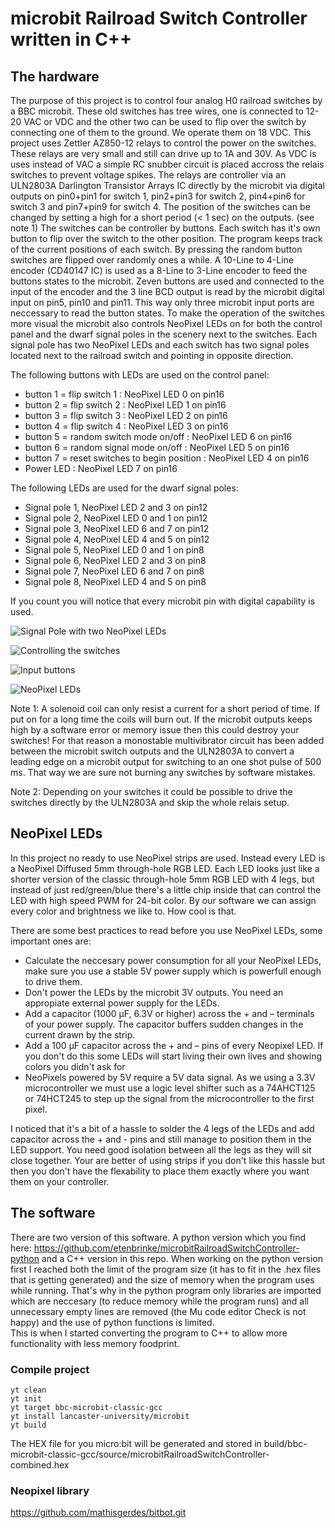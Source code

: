 # microbit Railroad Switch Controller written in C++

## The hardware

The purpose of this project is to control four analog H0 railroad switches by a BBC microbit. These old switches has tree wires, one is connected to 12-20 VAC or VDC and the other two can be used to flip over the switch by connecting one of them to the ground. We operate them on 18 VDC.
This project uses Zettler AZ850-12 relays to control the power on the switches. These relays are very small and still can drive up to 1A and 30V. As VDC is uses instead of VAC a simple RC snubber circuit is placed accross the relais switches to prevent voltage spikes.
The relays are controller via an ULN2803A Darlington Transistor Arrays IC directly by the microbit via digital outputs on pin0+pin1 for switch 1, pin2+pin3 for switch 2, pin4+pin6 for switch 3 and pin7+pin9 for switch 4. The position of the switches can be changed by setting a high for a short period (< 1 sec) on the outputs. (see note 1)
The switches can be controller by buttons. Each switch has it's own button to flip over the switch to the other position. The program keeps track of the current positions of each switch. By pressing the random button switches are flipped over randomly ones a while. 
A 10-Line to 4-Line encoder (CD40147 IC) is used as a 8-Line to 3-Line encoder to feed the buttons states to the microbit. Zeven buttons are used and connected to the input of the encoder and the 3 line BCD output is read by the microbit digital input on pin5, pin10 and pin11. This way only three microbit input ports are neccessary to read the button states. To make the operation of the switches more visual the microbit also controls NeoPixel LEDs on for both the control panel and the dwarf signal poles in the scenery next to the switches. Each signal pole has two NeoPixel LEDs and each switch has two signal poles located next to the railroad switch and pointing in opposite direction.

The following buttons with LEDs are used on the control panel:

* button 1 = flip switch 1 : NeoPixel LED 0 on pin16
* button 2 = flip switch 2 : NeoPixel LED 1 on pin16
* button 3 = flip switch 3 : NeoPixel LED 2 on pin16
* button 4 = flip switch 4 : NeoPixel LED 3 on pin16
* button 5 = random switch mode on/off : NeoPixel LED 6 on pin16
* button 6 = random signal mode on/off : NeoPixel LED 5 on pin16
* button 7 = reset switches to begin position : NeoPixel LED 4 on pin16
* Power LED : NeoPixel LED 7 on pin16

The following LEDs are used for the dwarf signal poles:

* Signal pole 1, NeoPixel LED 2 and 3 on pin12
* Signal pole 2, NeoPixel LED 0 and 1 on pin12
* Signal pole 3, NeoPixel LED 6 and 7 on pin12
* Signal pole 4, NeoPixel LED 4 and 5 on pin12
* Signal pole 5, NeoPixel LED 0 and 1 on pin8
* Signal pole 6, NeoPixel LED 2 and 3 on pin8
* Signal pole 7, NeoPixel LED 6 and 7 on pin8
* Signal pole 8, NeoPixel LED 4 and 5 on pin8

If you count you will notice that every microbit pin with digital capability is used.

![Signal Pole with two NeoPixel LEDs](https://github.com/etenbrinke/microbitRailroadSwitchController/tree/master/images/signalPole.jpg)

![Controlling the switches](https://github.com/etenbrinke/microbitRailroadSwitchController/tree/master/images/microbitRailroadSwitchController1.jpg)

![Input buttons](https://github.com/etenbrinke/microbitRailroadSwitchController/tree/master/images/microbitRailroadSwitchController2.jpg)

![NeoPixel LEDs](https://github.com/etenbrinke/microbitRailroadSwitchController/tree/master/images/microbitRailroadSwitchController3.jpg)

Note 1:
A solenoid coil can only resist a current for a short period of time. If put on for a long time the coils will burn out. If the microbit outputs keeps high by a software error or memory issue then this could destroy your switches!
For that reason a monostable multivibrator circuit has been added between the microbit switch outputs and the ULN2803A to convert a leading edge on a microbit output for switching to an one shot pulse of 500 ms. That way we are sure not burning any switches by software mistakes.

Note 2:
Depending on your switches it could be possible to drive the switches directly by the ULN2803A and skip the whole relais setup.

## NeoPixel LEDs

In this project no ready to use NeoPixel strips are used. Instead every LED is a NeoPixel Diffused 5mm through-hole RGB LED.
Each LED looks just like a shorter version of the classic through-hole 5mm RGB LED with 4 legs, but instead of just red/green/blue there's a little chip inside that can control the LED with high speed PWM for 24-bit color.
By our software we can assign every color and brightness we like to. How cool is that.

There are some best practices to read before you use NeoPixel LEDs, some important ones are:
* Calculate the neccesary power consumption for all your NeoPixel LEDs, make sure you use a stable 5V power supply which is powerfull enough to drive them.
* Don't power the LEDs by the microbit 3V outputs. You need an appropiate external power supply for the LEDs.
* Add a capacitor (1000 µF, 6.3V or higher) across the + and – terminals of your power supply. The capacitor buffers sudden changes in the current drawn by the strip.
* Add a 100 µF capacitor across the + and – pins of every Neopixel LED. If you don't do this some LEDs will start living their own lives and showing colors you didn't ask for
* NeoPixels powered by 5V require a 5V data signal. As we using a 3.3V microcontroller we must use a logic level shifter such as a 74AHCT125 or 74HCT245 to step up the signal from the microcontroller to the first pixel.

I noticed that it's a bit of a hassle to solder the 4 legs of the LEDs and add capacitor across the + and - pins and still manage to position them in the LED support. You need good isolation between all the legs as they will sit close together.
Your are better of using strips if you don't like this hassle but then you don't have the flexability to place them exactly where you want them on your controller.

## The software

There are two version of this software. A python version which you find here: https://github.com/etenbrinke/microbitRailroadSwitchController-python
and a C++ version in this repo.
When working on the python version first I reached both the limit of the program size (it has to fit in the .hex files that is getting generated) and the size of memory when the program uses while running. That's why in the python program only libraries are imported which are neccesary (to reduce memory while the program runs) and all unnecessary empty lines are removed (the Mu code editor Check is not happy) and the use of python functions is limited.  
This is when I started converting the program to C++ to allow more functionality with less memory foodprint. 

### Compile project
```
yt clean
yt init
yt target bbc-microbit-classic-gcc
yt install lancaster-university/microbit
yt build
```

The HEX file for you micro:bit will be generated and stored in build/bbc-microbit-classic-gcc/source/microbitRailroadSwitchController-combined.hex

### Neopixel library

https://github.com/mathisgerdes/bitbot.git
